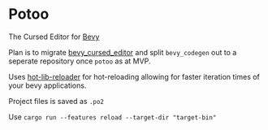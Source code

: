 # Potoo

The Cursed Editor for [Bevy](https://bevyengine.org)

Plan is to migrate [bevy_cursed_editor](https://github.com/BlackPhlox/bevy_cursed_editor) and split `bevy_codegen` out to a seperate repository once `potoo` as at MVP.

Uses [hot-lib-reloader](https://github.com/rksm/hot-lib-reloader-rs) for hot-reloading allowing for faster iteration times of your bevy applications.

Project files is saved as `.po2`

Use `cargo run --features reload --target-dir "target-bin" `

